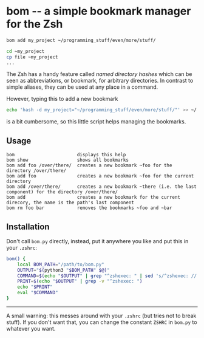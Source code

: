 # bom -- a simple bookmark manager for the Zsh

```bash
bom add my_project ~/programming_stuff/even/more/stuff/

cd ~my_project
cp file ~my_project
...
```

The Zsh has a handy feature called *named directory hashes* which can be seen as abbreviations, or bookmark, for arbitrary directories. In contrast to
simple aliases, they can be used at any place in a command.

However, typing this to add a new bookmark

```bash
echo 'hash -d my_project="~/programming_stuff/even/more/stuff/"' >> ~/.zshrc && source ~/.zshrc
```

is a bit cumbersome, so this little script helps managing the bookmarks.

## Usage

```
bom                       displays this help
bom show                  shows all bookmarks
bom add foo /over/there/  creates a new bookmark ~foo for the directory /over/there/
bom add foo               creates a new bookmark ~foo for the current directory
bom add /over/there/      creates a new bookmark ~there (i.e. the last component) for the directory /over/there/
bom add                   creates a new bookmark for the current direcory, the name is the path's last component
bom rm foo bar            removes the bookmarks ~foo and ~bar
```

## Installation
Don't call `bom.py` directly, instead, put it anywhere you like and put this in your `.zshrc`:

```bash
bom() {
    local BOM_PATH="/path/to/bom.py"
    OUTPUT="$(python3 "$BOM_PATH" $@)"
    COMMAND=$(echo "$OUTPUT" | grep "^zshexec: " | sed 's/^zshexec: //')
    PRINT=$(echo "$OUTPUT" | grep -v "^zshexec: ")
    echo "$PRINT"
    eval "$COMMAND"
}
```

------
A small warning: this messes around with your `.zshrc` (but tries not to break stuff). If you don't want that, you can change the constant `ZSHRC` in
`bom.py` to whatever you want.
